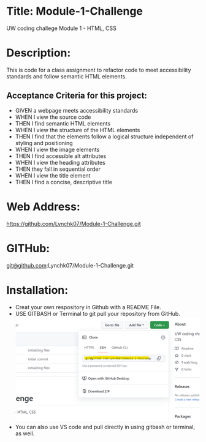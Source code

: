 
# Title: Module-1-Challenge 
UW coding challege Module 1 - HTML, CSS 

# Description: 
This is code for a class assignment to refactor code to meet accessibility standards and follow semantic HTML elements. 

## Acceptance Criteria for this project:

* GIVEN a webpage meets accessibility standards
* WHEN I view the source code
* THEN I find semantic HTML elements
* WHEN I view the structure of the HTML elements
* THEN I find that the elements follow a logical structure independent of styling and positioning
* WHEN I view the image elements
* THEN I find accessible alt attributes
* WHEN I view the heading attributes
* THEN they fall in sequential order
* WHEN I view the title element
* THEN I find a concise, descriptive title

# Web Address: 
https://github.com/Lynchk07/Module-1-Challenge.git

# GITHub: 
git@github.com:Lynchk07/Module-1-Challenge.git

# Installation: 

* Creat your own respository in Github with a README File. 
* USE GITBASH or Terminal to  git pull your repository from GitHub.![my screenshot](./assets/images/screenshot.png)
* You can also use VS code and pull directly in using gitbash or terminal, as well. 



